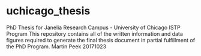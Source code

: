 # uchicago_thesis
PhD Thesis for Janelia Research Campus - University of Chicago ISTP Program
This repository contains all of the written information and data figures required to generate the final thesis document in partial fulfillment of the PhD Program.
Martin Peek 20171023
